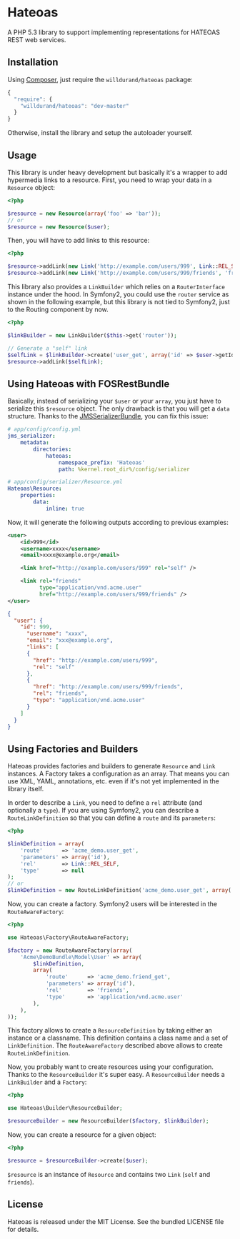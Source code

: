 Hateoas
=======

A PHP 5.3 library to support implementing representations for HATEOAS REST web services.


Installation
------------

Using [Composer](http://getcomposer.org), just require the `willdurand/hateoas`
package:

``` javascript
{
  "require": {
    "willdurand/hateoas": "dev-master"
  }
}
```

Otherwise, install the library and setup the autoloader yourself.


Usage
-----

This library is under heavy development but basically it's a wrapper to add
hypermedia links to a resource. First, you need to wrap your data in a
`Resource` object:

``` php
<?php

$resource = new Resource(array('foo' => 'bar'));
// or
$resource = new Resource($user);
```

Then, you will have to add links to this resource:

``` php
<?php

$resource->addLink(new Link('http://example.com/users/999', Link::REL_SELF));
$resource->addLink(new Link('http://example.com/users/999/friends', 'friends', 'application/vnd.acme.user'));
```

This library also provides a `LinkBuilder` which relies on a `RouterInterface`
instance under the hood. In Symfony2, you could use the `router` service as
shown in the following example, but this library is not tied to Symfony2, just
to the Routing component by now.

``` php
<?php

$linkBuilder = new LinkBuilder($this->get('router'));

// Generate a "self" link
$selfLink = $linkBuilder->create('user_get', array('id' => $user->getId()), Link::REL_SELF);
$resource->addLink($selfLink);
```


Using Hateoas with FOSRestBundle
--------------------------------

Basically, instead of serializing your `$user` or your `array`, you just have to
serialize this `$resource` object. The only drawback is that you will get a
`data` structure. Thanks to the
[JMSSerializerBundle](https://github.com/schmittjoh/JMSSerializerBundle), you
can fix this issue:

``` yaml
# app/config/config.yml
jms_serializer:
    metadata:
        directories:
            hateoas:
                namespace_prefix: 'Hateoas'
                path: %kernel.root_dir%/config/serializer
```

``` yaml
# app/config/serializer/Resource.yml
Hateoas\Resource:
    properties:
        data:
            inline: true
```

Now, it will generate the following outputs according to previous examples:

``` xml
<user>
    <id>999</id>
    <username>xxxx</username>
    <email>xxxx@example.org</email>

    <link href="http://example.com/users/999" rel="self" />

    <link rel="friends"
          type="application/vnd.acme.user"
          href="http://example.com/users/999/friends" />
</user>
```

``` json
{
  "user": {
    "id": 999,
      "username": "xxxx",
      "email": "xxx@example.org",
      "links": [
      {
        "href": "http://example.com/users/999",
        "rel": "self"
      },
      {
        "href": "http://example.com/users/999/friends",
        "rel": "friends",
        "type": "application/vnd.acme.user"
      }
    ]
  }
}
```


Using Factories and Builders
----------------------------

Hateoas provides factories and builders to generate `Resource` and `Link`
instances. A Factory takes a configuration as an array. That means you can use
XML, YAML, annotations, etc. even if it's not yet implemented in the library
itself.

In order to describe a `Link`, you need to define a `rel` attribute (and
optionally a `type`). If you are using Symfony2, you can describe a
`RouteLinkDefinition` so that you can define a `route` and its `parameters`:

``` php
<?php

$linkDefinition = array(
    'route'      => 'acme_demo.user_get',
    'parameters' => array('id'),
    'rel'        => Link::REL_SELF,
    'type'       => null
);
// or
$linkDefinition = new RouteLinkDefinition('acme_demo.user_get', array('id'), Link::REL_SELF);
```

Now, you can create a factory. Symfony2 users will be interested in the
`RouteAwareFactory`:

``` php
<?php

use Hateoas\Factory\RouteAwareFactory;

$factory = new RouteAwareFactory(array(
    'Acme\DemoBundle\Model\User' => array(
        $linkDefinition,
        array(
            'route'      => 'acme_demo.friend_get',
            'parameters' => array('id'),
            'rel'        => 'friends',
            'type'       => 'application/vnd.acme.user'
        ),
    ),
));
```

This factory allows to create a `ResourceDefinition` by taking either an
instance or a classname. This definition contains a class name and a set of
`LinkDefinition`. The `RouteAwareFactory` described above allows to create
`RouteLinkDefinition`.

Now, you probably want to create resources using your configuration. Thanks to
the `ResourceBuilder` it's super easy. A `ResourceBuilder` needs a `LinkBuilder`
and a `Factory`:

``` php
<?php

use Hateoas\Builder\ResourceBuilder;

$resourceBuilder = new ResourceBuilder($factory, $linkBuilder);
```

Now, you can create a resource for a given object:

``` php
<?php

$resource = $resourceBuilder->create($user);
```

`$resource` is an instance of `Resource` and contains two `Link` (`self` and
`friends`).


License
-------

Hateoas is released under the MIT License. See the bundled LICENSE file for details.
